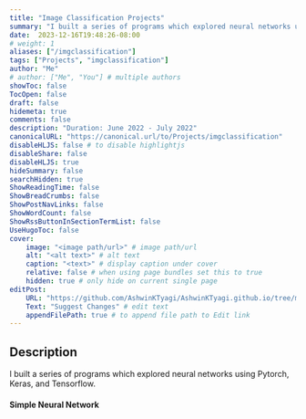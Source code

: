```yaml
---
title: "Image Classification Projects"
summary: "I built a series of programs which explored neural networks using Pytorch, Keras, and Tensorflow."
date:  2023-12-16T19:48:26-08:00
# weight: 1
aliases: ["/imgclassification"]
tags: ["Projects", "imgclassification"]
author: "Me"
# author: ["Me", "You"] # multiple authors
showToc: false
TocOpen: false
draft: false
hidemeta: true
comments: false
description: "Duration: June 2022 - July 2022" 
canonicalURL: "https://canonical.url/to/Projects/imgclassification"
disableHLJS: false # to disable highlightjs
disableShare: false
disableHLJS: true
hideSummary: false
searchHidden: true
ShowReadingTime: false
ShowBreadCrumbs: false
ShowPostNavLinks: false
ShowWordCount: false
ShowRssButtonInSectionTermList: false
UseHugoToc: false
cover:
    image: "<image path/url>" # image path/url
    alt: "<alt text>" # alt text
    caption: "<text>" # display caption under cover
    relative: false # when using page bundles set this to true
    hidden: true # only hide on current single page
editPost:
    URL: "https://github.com/AshwinKTyagi/AshwinKTyagi.github.io/tree/main/content"
    Text: "Suggest Changes" # edit text
    appendFilePath: true # to append file path to Edit link
---
```

 
## Description

I built a series of programs which explored neural networks using Pytorch, Keras, and Tensorflow. 

#### Simple Neural Network